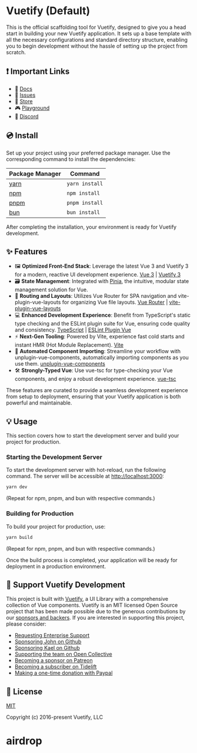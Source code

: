 # Vuetify (Default)

This is the official scaffolding tool for Vuetify, designed to give you a head start in building your new Vuetify
application. It sets up a base template with all the necessary configurations and standard directory structure, enabling
you to begin development without the hassle of setting up the project from scratch.

## ❗️ Important Links

-   📄 [Docs](https://vuetifyjs.com/)
-   🚨 [Issues](https://issues.vuetifyjs.com/)
-   🏬 [Store](https://store.vuetifyjs.com/)
-   🎮 [Playground](https://play.vuetifyjs.com/)
-   💬 [Discord](https://community.vuetifyjs.com)

## 💿 Install

Set up your project using your preferred package manager. Use the corresponding command to install the dependencies:

| Package Manager                                           | Command        |
| --------------------------------------------------------- | -------------- |
| [yarn](https://yarnpkg.com/getting-started)               | `yarn install` |
| [npm](https://docs.npmjs.com/cli/v7/commands/npm-install) | `npm install`  |
| [pnpm](https://pnpm.io/installation)                      | `pnpm install` |
| [bun](https://bun.sh/#getting-started)                    | `bun install`  |

After completing the installation, your environment is ready for Vuetify development.

## ✨ Features

-   🖼️ **Optimized Front-End Stack**: Leverage the latest Vue 3 and Vuetify 3 for a modern, reactive UI development
    experience. [Vue 3](https://v3.vuejs.org/) | [Vuetify 3](https://vuetifyjs.com/en/)
-   🗃️ **State Management**: Integrated with [Pinia](https://pinia.vuejs.org/), the intuitive, modular state management
    solution for Vue.
-   🚦 **Routing and Layouts**: Utilizes Vue Router for SPA navigation and vite-plugin-vue-layouts for organizing Vue
    file layouts. [Vue Router](https://router.vuejs.org/) |
    [vite-plugin-vue-layouts](https://github.com/JohnCampionJr/vite-plugin-vue-layouts)
-   💻 **Enhanced Development Experience**: Benefit from TypeScript's static type checking and the ESLint plugin suite
    for Vue, ensuring code quality and consistency. [TypeScript](https://www.typescriptlang.org/) |
    [ESLint Plugin Vue](https://eslint.vuejs.org/)
-   ⚡ **Next-Gen Tooling**: Powered by Vite, experience fast cold starts and instant HMR (Hot Module Replacement).
    [Vite](https://vitejs.dev/)
-   🧩 **Automated Component Importing**: Streamline your workflow with unplugin-vue-components, automatically importing
    components as you use them. [unplugin-vue-components](https://github.com/antfu/unplugin-vue-components)
-   🛠️ **Strongly-Typed Vue**: Use vue-tsc for type-checking your Vue components, and enjoy a robust development
    experience. [vue-tsc](https://github.com/johnsoncodehk/volar/tree/master/packages/vue-tsc)

These features are curated to provide a seamless development experience from setup to deployment, ensuring that your
Vuetify application is both powerful and maintainable.

## 💡 Usage

This section covers how to start the development server and build your project for production.

### Starting the Development Server

To start the development server with hot-reload, run the following command. The server will be accessible at
[http://localhost:3000](http://localhost:3000):

```bash
yarn dev
```

(Repeat for npm, pnpm, and bun with respective commands.)

### Building for Production

To build your project for production, use:

```bash
yarn build
```

(Repeat for npm, pnpm, and bun with respective commands.)

Once the build process is completed, your application will be ready for deployment in a production environment.

## 💪 Support Vuetify Development

This project is built with [Vuetify](https://vuetifyjs.com/en/), a UI Library with a comprehensive collection of Vue
components. Vuetify is an MIT licensed Open Source project that has been made possible due to the generous contributions
by our [sponsors and backers](https://vuetifyjs.com/introduction/sponsors-and-backers/). If you are interested in
supporting this project, please consider:

-   [Requesting Enterprise Support](https://support.vuetifyjs.com/)
-   [Sponsoring John on Github](https://github.com/users/johnleider/sponsorship)
-   [Sponsoring Kael on Github](https://github.com/users/kaelwd/sponsorship)
-   [Supporting the team on Open Collective](https://opencollective.com/vuetify)
-   [Becoming a sponsor on Patreon](https://www.patreon.com/vuetify)
-   [Becoming a subscriber on Tidelift](https://tidelift.com/subscription/npm/vuetify)
-   [Making a one-time donation with Paypal](https://paypal.me/vuetify)

## 📑 License

[MIT](http://opensource.org/licenses/MIT)

Copyright (c) 2016-present Vuetify, LLC
# airdrop
